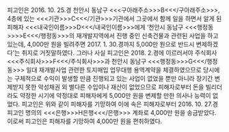 피고인은 2016. 10. 25.경 천안시 동남구 <<<구아래주소>>>B<<</구아래주소>>>, 4층에 있는 <<<기관>>>C<<</기관>>>기관에서 그곳에서 함께 일을 하면서 알게 된 피해자 <<<내국인이름>>>D<<</내국인이름>>>에게 ‘천안시 동남구 <<<행정동>>>>E<<</행정동>>>의 재개발지역에서 진행 중인 신축건물과 관련된 사업을 하고 있는데, 4,000만 원을 빌려주면 2017. 1. 30.경까지 5,000만 원으로 반드시 변제하겠다'는 취지로 거짓말하였다.
그러나 사실 피고인은 2018. 2.경에 이르러서야 주식회사 <<<주식회사>>>F<<</주식회사>>>과 천안시 동남구 <<<행정동>>>G<<</행정동>>> 일대 재개발사업 관련한 토지매입 업무대행 용역계약을 체결하였으므로 당시에는 구체적으로 수익이 발생할 만큼 진행되고 있는 사업이 없었을 뿐만 아니라 장기간 변제받지 못한 악성채권 외 별다른 수입이나 재산이 없었으므로 피해자로부터 돈을 빌리더라도 약정한 시기에 약정대로 피해자에게 5,000만 원을 변제할 만한 의사나 능력이 없었다.
피고인은 위와 같이 피해자를 기망하여 이에 속은 피해자로부터 2016. 10. 27.경 피고인 명의의 <<<은행>>>H은행<<</은행>>> 계좌로 4,000만 원을 송금받았다.
이로써 피고인은 피해자를 기망하여 4,000만 원을 편취하였다.